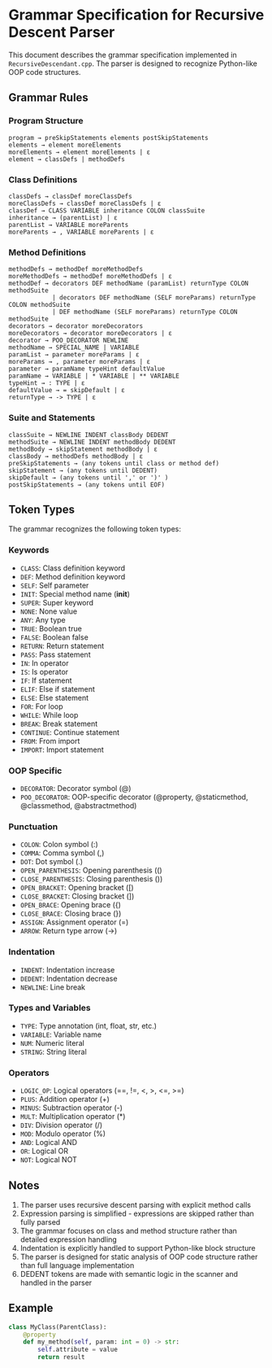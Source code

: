 # Grammar Specification for Recursive Descent Parser

This document describes the grammar specification implemented in `RecursiveDescendant.cpp`. The parser is designed to recognize Python-like OOP code structures.

## Grammar Rules

### Program Structure
```
program → preSkipStatements elements postSkipStatements
elements → element moreElements
moreElements → element moreElements | ε
element → classDefs | methodDefs
```

### Class Definitions
```
classDefs → classDef moreClassDefs
moreClassDefs → classDef moreClassDefs | ε
classDef → CLASS VARIABLE inheritance COLON classSuite
inheritance → (parentList) | ε
parentList → VARIABLE moreParents
moreParents → , VARIABLE moreParents | ε
```

### Method Definitions
```
methodDefs → methodDef moreMethodDefs
moreMethodDefs → methodDef moreMethodDefs | ε
methodDef → decorators DEF methodName (paramList) returnType COLON methodSuite
            | decorators DEF methodName (SELF moreParams) returnType COLON methodSuite
            | DEF methodName (SELF moreParams) returnType COLON methodSuite
decorators → decorator moreDecorators
moreDecorators → decorator moreDecorators | ε
decorator → POO_DECORATOR NEWLINE
methodName → SPECIAL_NAME | VARIABLE
paramList → parameter moreParams | ε
moreParams → , parameter moreParams | ε
parameter → paramName typeHint defaultValue
paramName → VARIABLE | * VARIABLE | ** VARIABLE
typeHint → : TYPE | ε
defaultValue → = skipDefault | ε
returnType → -> TYPE | ε
```

### Suite and Statements
```
classSuite → NEWLINE INDENT classBody DEDENT
methodSuite → NEWLINE INDENT methodBody DEDENT
methodBody → skipStatement methodBody | ε
classBody → methodDefs methodBody | ε
preSkipStatements → (any tokens until class or method def)
skipStatement → (any tokens until DEDENT)
skipDefault → (any tokens until ',' or ')' )
postSkipStatements → (any tokens until EOF)
```

## Token Types
The grammar recognizes the following token types:

### Keywords
- `CLASS`: Class definition keyword
- `DEF`: Method definition keyword
- `SELF`: Self parameter
- `INIT`: Special method name (__init__)
- `SUPER`: Super keyword
- `NONE`: None value
- `ANY`: Any type
- `TRUE`: Boolean true
- `FALSE`: Boolean false
- `RETURN`: Return statement
- `PASS`: Pass statement
- `IN`: In operator
- `IS`: Is operator
- `IF`: If statement
- `ELIF`: Else if statement
- `ELSE`: Else statement
- `FOR`: For loop
- `WHILE`: While loop
- `BREAK`: Break statement
- `CONTINUE`: Continue statement
- `FROM`: From import
- `IMPORT`: Import statement

### OOP Specific
- `DECORATOR`: Decorator symbol (@)
- `POO_DECORATOR`: OOP-specific decorator (@property, @staticmethod, @classmethod, @abstractmethod)

### Punctuation
- `COLON`: Colon symbol (:)
- `COMMA`: Comma symbol (,)
- `DOT`: Dot symbol (.)
- `OPEN_PARENTHESIS`: Opening parenthesis (()
- `CLOSE_PARENTHESIS`: Closing parenthesis ())
- `OPEN_BRACKET`: Opening bracket ([)
- `CLOSE_BRACKET`: Closing bracket (])
- `OPEN_BRACE`: Opening brace ({)
- `CLOSE_BRACE`: Closing brace (})
- `ASSIGN`: Assignment operator (=)
- `ARROW`: Return type arrow (->)

### Indentation
- `INDENT`: Indentation increase
- `DEDENT`: Indentation decrease
- `NEWLINE`: Line break

### Types and Variables
- `TYPE`: Type annotation (int, float, str, etc.)
- `VARIABLE`: Variable name
- `NUM`: Numeric literal
- `STRING`: String literal

### Operators
- `LOGIC_OP`: Logical operators (==, !=, <, >, <=, >=)
- `PLUS`: Addition operator (+)
- `MINUS`: Subtraction operator (-)
- `MULT`: Multiplication operator (*)
- `DIV`: Division operator (/)
- `MOD`: Modulo operator (%)
- `AND`: Logical AND
- `OR`: Logical OR
- `NOT`: Logical NOT

## Notes
1. The parser uses recursive descent parsing with explicit method calls
2. Expression parsing is simplified - expressions are skipped rather than fully parsed
3. The grammar focuses on class and method structure rather than detailed expression handling
4. Indentation is explicitly handled to support Python-like block structure
5. The parser is designed for static analysis of OOP code structure rather than full language implementation
6. DEDENT tokens are made with semantic logic in the scanner and handled in the parser

## Example
```python
class MyClass(ParentClass):
    @property
    def my_method(self, param: int = 0) -> str:
        self.attribute = value
        return result
``` 